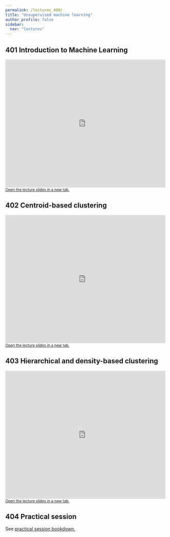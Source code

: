 ```yaml
---
permalink: /lectures_400/
title: "Unsupervised machine learning"
author_profile: false
sidebar:
  nav: "lectures"
---
```



## 401 Introduction to Machine Learning

<div style="position: relative; width: 500px; height: 400px;">
<iframe src="https://sdesabbata.github.io/granolarr/lectures/html/401_L_MachineLearningIntro.html" title="401_L_MachineLearningIntro" frameborder="0" style="width: 1000px; height: 800px; -webkit-transform: scale(0.5) translate(-500px,-400px);-moz-transform: scale(0.5) translate(-500px,-400px); "></iframe>
</div>

<small>
<a href="https://sdesabbata.github.io/granolarr/lectures/html/401_L_MachineLearningIntro" target="_blank">Open the lecture slides in a new tab.</a>
</small>

## 402 Centroid-based clustering

<div style="position: relative; width: 500px; height: 400px;">
<iframe src="https://sdesabbata.github.io/granolarr/lectures/html/402_L_ClusteringCentroid.html" title="402_L_ClusteringCentroid" frameborder="0" style="width: 1000px; height: 800px; -webkit-transform: scale(0.5) translate(-500px,-400px);-moz-transform: scale(0.5) translate(-500px,-400px); "></iframe>
</div>

<small>
<a href="https://sdesabbata.github.io/granolarr/lectures/html/402_L_ClusteringCentroid" target="_blank">Open the lecture slides in a new tab.</a>
</small>

## 403 Hierarchical and density-based clustering

<div style="position: relative; width: 500px; height: 400px;">
<iframe src="https://sdesabbata.github.io/granolarr/lectures/html/403_L_ClusteringHierarchicalDensity.html" title="403_L_ClusteringHierarchicalDensity" frameborder="0" style="width: 1000px; height: 800px; -webkit-transform: scale(0.5) translate(-500px,-400px);-moz-transform: scale(0.5) translate(-500px,-400px); "></iframe>
</div>

<small>
<a href="https://sdesabbata.github.io/granolarr/lectures/html/403_L_ClusteringHierarchicalDensity" target="_blank">Open the lecture slides in a new tab.</a>
</small>

## 404 Practical session

See <a href="https://sdesabbata.github.io/granolarr/practicals/bookdown/geodemographic-classification" target="_blank">practical session bookdown.</a>
